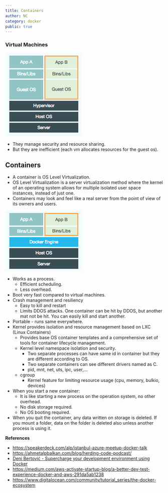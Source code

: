```yaml
---
title: Containers
author: NC
category: docker
public: true
---
```


### Virtual Machines

![](/img/virtual_machine.png)

- They manage security and resource sharing.
- But they are inefficient (each vm allocates resources for the guest os).

## Containers

- A container is OS Level Virtualization.
- OS Level Virtualization is a server virtualization method where the kernel of an operating system allows for multiple isolated user space instances, instead of just one.
- Containers may look and feel like a real server from the point of view of its owners and users.

![](/img/container.png)

- Works as a process.
	- Efficient scheduling.
	- Less overhead.
- Boot very fast compared to virtual machines.
- Crash management and resiliency
	- Easy to kill and restart
	- Limits DDOS attacks. One container can be hit by DDOS, but another mat not be hit. You can easily kill and start another.
- Portable - runs same everywhere.
- Kernel provides isolation and resource management based on LXC (Linux Containers)
	- Provides base OS container templates and a comprehensive set of tools for container lifecycle management.
	- Kernel level namespace isolation and security.
		- Two separate processes can have same id in container but they are different according to OS.
		- Two separate containers can see different drivers named as C.
		- pid, mnt, net, uts, ipc, user,...
	- cgroup
		- Kernel feature for limiting resource usage (cpu, memory, bulkio, devices)
- When you start a new container:
	- It is like starting a new process on the operation system, no other overhead.
	- No disk storage required.
	- No OS booting required.
- When you quit the container, any data written on storage is deleted. If you mount a folder, data on the folder is deleted also unless another process is using it.



**References**

- <https://speakerdeck.com/alp/istanbul-azure-meetup-docker-talk>
- <https://ahmetalpbalkan.com/blog/herding-code-podcast/>
- [Deni Bertović - Supercharge your development environment using Docker](https://www.youtube.com/watch?v=Z_o5eaNZhZQ)
- <https://medium.com/aws-activate-startup-blog/a-better-dev-test-experience-docker-and-aws-291da5ab1238>
- <https://www.digitalocean.com/community/tutorial_series/the-docker-ecosystem>
